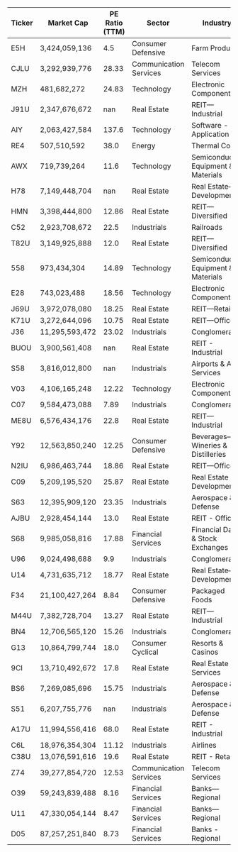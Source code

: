 | Ticker | Market Cap     | PE Ratio (TTM) | Sector                 | Industry                            |
| ------ | -------------- | -------------- | ---------------------- | ----------------------------------- |
| E5H    | 3,424,059,136  | 4.5            | Consumer Defensive     | Farm Products                       |
| CJLU   | 3,292,939,776  | 28.33          | Communication Services | Telecom Services                    |
| MZH    | 481,682,272    | 24.83          | Technology             | Electronic Components               |
| J91U   | 2,347,676,672  | nan            | Real Estate            | REIT—Industrial                     |
| AIY    | 2,063,427,584  | 137.6          | Technology             | Software - Application              |
| RE4    | 507,510,592    | 38.0           | Energy                 | Thermal Coal                        |
| AWX    | 719,739,264    | 11.6           | Technology             | Semiconductor Equipment & Materials |
| H78    | 7,149,448,704  | nan            | Real Estate            | Real Estate—Development             |
| HMN    | 3,398,444,800  | 12.86          | Real Estate            | REIT—Diversified                    |
| C52    | 2,923,708,672  | 22.5           | Industrials            | Railroads                           |
| T82U   | 3,149,925,888  | 12.0           | Real Estate            | REIT—Diversified                    |
| 558    | 973,434,304    | 14.89          | Technology             | Semiconductor Equipment & Materials |
| E28    | 743,023,488    | 18.56          | Technology             | Electronic Components               |
| J69U   | 3,972,078,080  | 18.25          | Real Estate            | REIT—Retail                         |
| K71U   | 3,272,644,096  | 10.75          | Real Estate            | REIT—Office                         |
| J36    | 11,295,593,472 | 23.02          | Industrials            | Conglomerates                       |
| BUOU   | 3,900,561,408  | nan            | Real Estate            | REIT - Industrial                   |
| S58    | 3,816,012,800  | nan            | Industrials            | Airports & Air Services             |
| V03    | 4,106,165,248  | 12.22          | Technology             | Electronic Components               |
| C07    | 9,584,473,088  | 7.89           | Industrials            | Conglomerates                       |
| ME8U   | 6,576,434,176  | 22.8           | Real Estate            | REIT—Industrial                     |
| Y92    | 12,563,850,240 | 12.25          | Consumer Defensive     | Beverages—Wineries & Distilleries   |
| N2IU   | 6,986,463,744  | 18.86          | Real Estate            | REIT—Office                         |
| C09    | 5,209,195,520  | 25.87          | Real Estate            | Real Estate - Development           |
| S63    | 12,395,909,120 | 23.35          | Industrials            | Aerospace & Defense                 |
| AJBU   | 2,928,454,144  | 13.0           | Real Estate            | REIT - Office                       |
| S68    | 9,985,058,816  | 17.88          | Financial Services     | Financial Data & Stock Exchanges    |
| U96    | 9,024,498,688  | 9.9            | Industrials            | Conglomerates                       |
| U14    | 4,731,635,712  | 18.77          | Real Estate            | Real Estate—Development             |
| F34    | 21,100,427,264 | 8.84           | Consumer Defensive     | Packaged Foods                      |
| M44U   | 7,382,728,704  | 13.27          | Real Estate            | REIT—Industrial                     |
| BN4    | 12,706,565,120 | 15.26          | Industrials            | Conglomerates                       |
| G13    | 10,864,799,744 | 18.0           | Consumer Cyclical      | Resorts & Casinos                   |
| 9CI    | 13,710,492,672 | 17.8           | Real Estate            | Real Estate Services                |
| BS6    | 7,269,085,696  | 15.75          | Industrials            | Aerospace & Defense                 |
| S51    | 6,207,755,776  | nan            | Industrials            | Aerospace & Defense                 |
| A17U   | 11,994,556,416 | 68.0           | Real Estate            | REIT - Industrial                   |
| C6L    | 18,976,354,304 | 11.12          | Industrials            | Airlines                            |
| C38U   | 13,076,591,616 | 19.6           | Real Estate            | REIT - Retail                       |
| Z74    | 39,277,854,720 | 12.53          | Communication Services | Telecom Services                    |
| O39    | 59,243,839,488 | 8.16           | Financial Services     | Banks—Regional                      |
| U11    | 47,330,054,144 | 8.47           | Financial Services     | Banks—Regional                      |
| D05    | 87,257,251,840 | 8.73           | Financial Services     | Banks - Regional                    |
